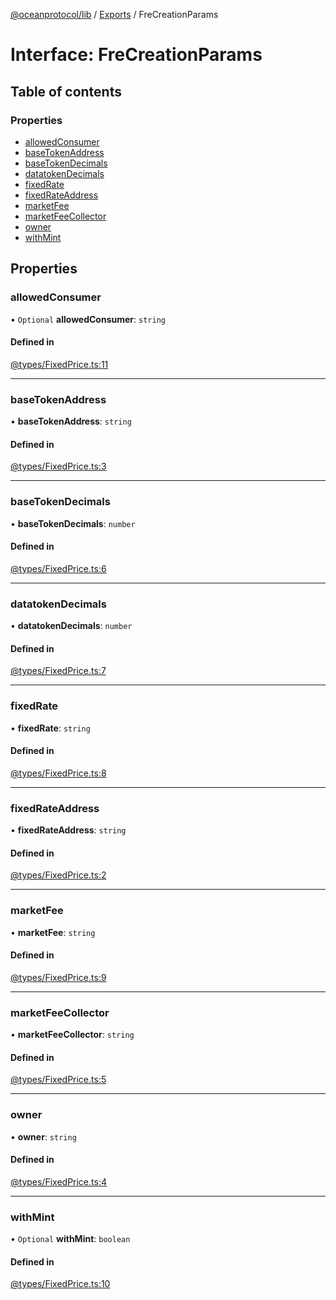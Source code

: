 [@oceanprotocol/lib](../README.md) / [Exports](../modules.md) / FreCreationParams

# Interface: FreCreationParams

## Table of contents

### Properties

- [allowedConsumer](FreCreationParams.md#allowedconsumer)
- [baseTokenAddress](FreCreationParams.md#basetokenaddress)
- [baseTokenDecimals](FreCreationParams.md#basetokendecimals)
- [datatokenDecimals](FreCreationParams.md#datatokendecimals)
- [fixedRate](FreCreationParams.md#fixedrate)
- [fixedRateAddress](FreCreationParams.md#fixedrateaddress)
- [marketFee](FreCreationParams.md#marketfee)
- [marketFeeCollector](FreCreationParams.md#marketfeecollector)
- [owner](FreCreationParams.md#owner)
- [withMint](FreCreationParams.md#withmint)

## Properties

### allowedConsumer

• `Optional` **allowedConsumer**: `string`

#### Defined in

[@types/FixedPrice.ts:11](https://github.com/oceanprotocol/ocean.js/blob/c99bc5c6/src/@types/FixedPrice.ts#L11)

___

### baseTokenAddress

• **baseTokenAddress**: `string`

#### Defined in

[@types/FixedPrice.ts:3](https://github.com/oceanprotocol/ocean.js/blob/c99bc5c6/src/@types/FixedPrice.ts#L3)

___

### baseTokenDecimals

• **baseTokenDecimals**: `number`

#### Defined in

[@types/FixedPrice.ts:6](https://github.com/oceanprotocol/ocean.js/blob/c99bc5c6/src/@types/FixedPrice.ts#L6)

___

### datatokenDecimals

• **datatokenDecimals**: `number`

#### Defined in

[@types/FixedPrice.ts:7](https://github.com/oceanprotocol/ocean.js/blob/c99bc5c6/src/@types/FixedPrice.ts#L7)

___

### fixedRate

• **fixedRate**: `string`

#### Defined in

[@types/FixedPrice.ts:8](https://github.com/oceanprotocol/ocean.js/blob/c99bc5c6/src/@types/FixedPrice.ts#L8)

___

### fixedRateAddress

• **fixedRateAddress**: `string`

#### Defined in

[@types/FixedPrice.ts:2](https://github.com/oceanprotocol/ocean.js/blob/c99bc5c6/src/@types/FixedPrice.ts#L2)

___

### marketFee

• **marketFee**: `string`

#### Defined in

[@types/FixedPrice.ts:9](https://github.com/oceanprotocol/ocean.js/blob/c99bc5c6/src/@types/FixedPrice.ts#L9)

___

### marketFeeCollector

• **marketFeeCollector**: `string`

#### Defined in

[@types/FixedPrice.ts:5](https://github.com/oceanprotocol/ocean.js/blob/c99bc5c6/src/@types/FixedPrice.ts#L5)

___

### owner

• **owner**: `string`

#### Defined in

[@types/FixedPrice.ts:4](https://github.com/oceanprotocol/ocean.js/blob/c99bc5c6/src/@types/FixedPrice.ts#L4)

___

### withMint

• `Optional` **withMint**: `boolean`

#### Defined in

[@types/FixedPrice.ts:10](https://github.com/oceanprotocol/ocean.js/blob/c99bc5c6/src/@types/FixedPrice.ts#L10)
